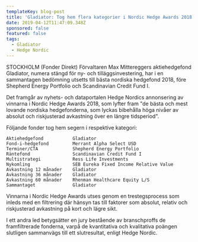 ```yaml
---
templateKey: blog-post
title: 'Gladiator: Tog hem flera kategorier i Nordic Hedge Awards 2018'
date: 2019-04-12T11:47:09.348Z
sponsored: false
featured: false
tags:
  - Gladiator
  - Hedge Nordic
---
```

STOCKHOLM (Fonder Direkt) Förvaltaren Max Mittereggers aktiehedgefond Gladiator, numera stängd för ny- och tilläggsinvestering, har i en sammantagen bedömning utsetts till bästa nordiska hedgefond 2018, före Shepherd Energy Portfolio och Scandinavian Credit Fund I.



Det framgår av nyhets- och dataportalen Hedge Nordics annonsering av vinnarna i Nordic Hedge Awards 2018, som lyfter fram "de bästa och mest lovande nordiska hedgefonderna, som lyckas bibehålla höga nivåer av absolut och riskjusterad avkastning över en längre tidsperiod".



Följande fonder tog hem segern i respektive kategori:

```
Aktiehedgefond           Gladiator                             
Fond-i-hedgefond         Merrant Alpha Select USD              
Terminer/CTA             Shepherd Energy Portfolio             
Räntefond                Scandinavian Credit Fund I            
Multistrategi            Ress Life Investments                 
Nykomling                SEB Eureka Fixed Income Relative Value
Avkastning 12 månader    Gladiator                             
Avkastning 36 månader    Gladiator                             
Avkastning 60 månader    Rhenman Healthcare Equity L/S         
Sammantaget              Gladiator                             
```

Vinnarna i Nordic Hedge Awards utses genom en trestegsprocess som inleds med en filtrering där hänsyn tas till faktorer som absolut, relativ och riskjusterad avkastning på kort och lägre sikt.



I ett andra led betygsätter en jury bestående av branschproffs de framfiltrerade fonderna, varpå de kvantitativa och kvalitativa poängen slutligen sammanvägs till ett slutresultat, enligt Hedge Nordic.
